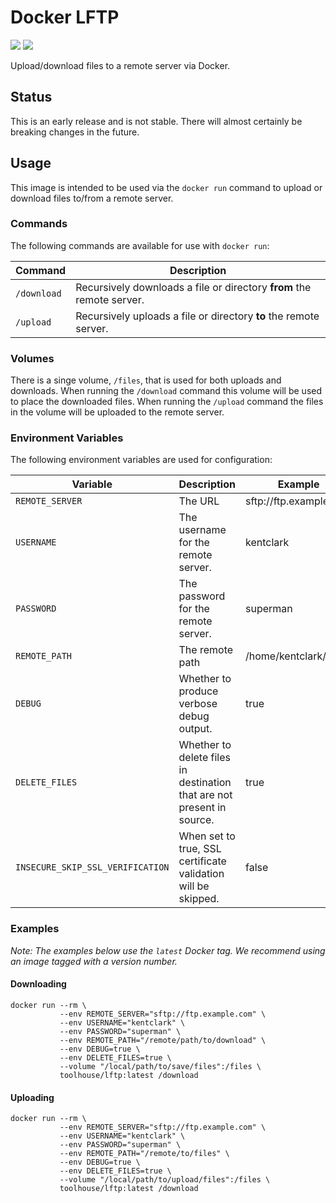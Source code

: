 # Docker LFTP

[![](https://images.microbadger.com/badges/image/toolhouse/lftp.svg)](https://microbadger.com/images/toolhouse/lftp "Image Layers") [![](https://images.microbadger.com/badges/version/toolhouse/lftp.svg)](https://microbadger.com/images/toolhouse/lftp "Image Version")

Upload/download files to a remote server via Docker.

## Status

This is an early release and is not stable. There will almost certainly be 
breaking changes in the future.

## Usage

This image is intended to be used via the `docker run` command to upload or
download files to/from a remote server.

### Commands

The following commands are available for use with `docker run`:

|   Command   |                              Description                              |
|-------------|-----------------------------------------------------------------------|
| `/download` | Recursively downloads a file or directory **from** the remote server. |
| `/upload`   | Recursively uploads a file or directory **to** the remote server.     |


### Volumes

There is a singe volume, `/files`, that is used for both uploads and downloads. 
When running the `/download` command this volume will be used to place the 
downloaded files. When running the `/upload` command the files in the volume
will be uploaded to the remote server.

### Environment Variables

The following environment variables are used for configuration:

|     Variable    |                              Description                               |        Example         |
|-----------------|------------------------------------------------------------------------|------------------------|
| `REMOTE_SERVER` | The URL                                                                | sftp://ftp.example.com |
| `USERNAME`      | The username for the remote server.                                    | kentclark              |
| `PASSWORD`      | The password for the remote server.                                    | superman               |
| `REMOTE_PATH`   | The remote path                                                        | /home/kentclark/files  |
| `DEBUG`         | Whether to produce verbose debug output.                               | true                   |
| `DELETE_FILES`  | Whether to delete files in destination that are not present in source. | true                       |
| `INSECURE_SKIP_SSL_VERIFICATION` | When set to true, SSL certificate validation will be skipped. | false                  |

### Examples

_Note: The examples below use the `latest` Docker tag. We recommend using an image tagged with a version number._

#### Downloading

```shell
docker run --rm \
           --env REMOTE_SERVER="sftp://ftp.example.com" \
           --env USERNAME="kentclark" \
           --env PASSWORD="superman" \
           --env REMOTE_PATH="/remote/path/to/download" \
           --env DEBUG=true \
           --env DELETE_FILES=true \
           --volume "/local/path/to/save/files":/files \
           toolhouse/lftp:latest /download
```

#### Uploading

```shell
docker run --rm \
           --env REMOTE_SERVER="sftp://ftp.example.com" \
           --env USERNAME="kentclark" \
           --env PASSWORD="superman" \
           --env REMOTE_PATH="/remote/to/files" \
           --env DEBUG=true \
           --env DELETE_FILES=true \
           --volume "/local/path/to/upload/files":/files \
           toolhouse/lftp:latest /download
```